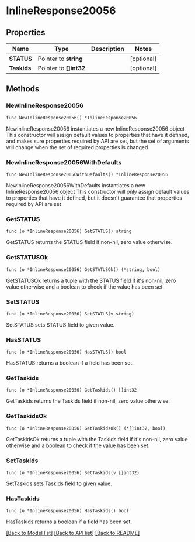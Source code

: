 # InlineResponse20056

## Properties

Name | Type | Description | Notes
------------ | ------------- | ------------- | -------------
**STATUS** | Pointer to **string** |  | [optional] 
**Taskids** | Pointer to **[]int32** |  | [optional] 

## Methods

### NewInlineResponse20056

`func NewInlineResponse20056() *InlineResponse20056`

NewInlineResponse20056 instantiates a new InlineResponse20056 object
This constructor will assign default values to properties that have it defined,
and makes sure properties required by API are set, but the set of arguments
will change when the set of required properties is changed

### NewInlineResponse20056WithDefaults

`func NewInlineResponse20056WithDefaults() *InlineResponse20056`

NewInlineResponse20056WithDefaults instantiates a new InlineResponse20056 object
This constructor will only assign default values to properties that have it defined,
but it doesn't guarantee that properties required by API are set

### GetSTATUS

`func (o *InlineResponse20056) GetSTATUS() string`

GetSTATUS returns the STATUS field if non-nil, zero value otherwise.

### GetSTATUSOk

`func (o *InlineResponse20056) GetSTATUSOk() (*string, bool)`

GetSTATUSOk returns a tuple with the STATUS field if it's non-nil, zero value otherwise
and a boolean to check if the value has been set.

### SetSTATUS

`func (o *InlineResponse20056) SetSTATUS(v string)`

SetSTATUS sets STATUS field to given value.

### HasSTATUS

`func (o *InlineResponse20056) HasSTATUS() bool`

HasSTATUS returns a boolean if a field has been set.

### GetTaskids

`func (o *InlineResponse20056) GetTaskids() []int32`

GetTaskids returns the Taskids field if non-nil, zero value otherwise.

### GetTaskidsOk

`func (o *InlineResponse20056) GetTaskidsOk() (*[]int32, bool)`

GetTaskidsOk returns a tuple with the Taskids field if it's non-nil, zero value otherwise
and a boolean to check if the value has been set.

### SetTaskids

`func (o *InlineResponse20056) SetTaskids(v []int32)`

SetTaskids sets Taskids field to given value.

### HasTaskids

`func (o *InlineResponse20056) HasTaskids() bool`

HasTaskids returns a boolean if a field has been set.


[[Back to Model list]](../README.md#documentation-for-models) [[Back to API list]](../README.md#documentation-for-api-endpoints) [[Back to README]](../README.md)


